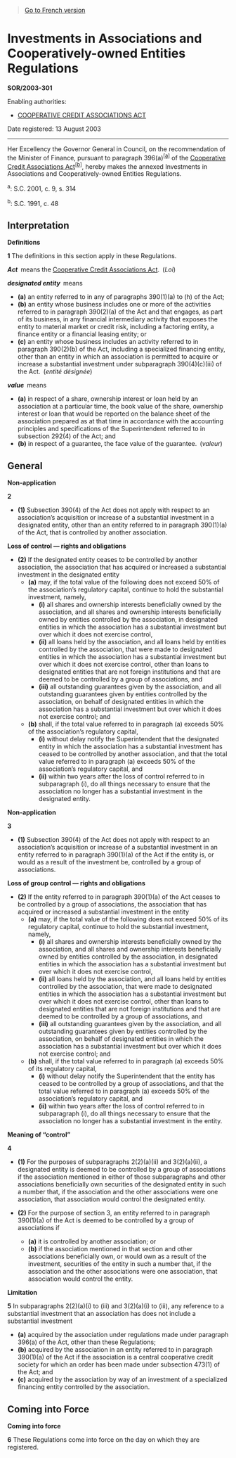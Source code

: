 > [Go to French version](/fr/Règlements/Décrets,%20ordonnances%20et%20règlements%20statutaires/2003/301.md)

# Investments in Associations and Cooperatively-owned Entities Regulations

**SOR/2003-301**

Enabling authorities: 
- [COOPERATIVE CREDIT ASSOCIATIONS ACT](/en/Acts/Statutes%20of%20Canada/1991/c.%2048.md)

Date registered: 13 August 2003

----------

Her Excellency the Governor General in Council, on the recommendation of the Minister of Finance, pursuant to paragraph 396(a)<sup><a href='#footnotea_e'>[a]</a></sup> of the [Cooperative Credit Associations Act](/en/Acts/Statutes%20of%20Canada/1991/c.%2048.md)<sup><a href='#footnoteb_e'>[b]</a></sup>, hereby makes the annexed Investments in Associations and Cooperatively-owned Entities Regulations.

<a name='footnotea_e'><sup>a</sup></a>: S.C. 2001, c. 9, s. 314<br />

<a name='footnoteb_e'><sup>b</sup></a>: S.C. 1991, c. 48<br />




## Interpretation



**Definitions**

**1** The definitions in this section apply in these Regulations.

***Act*** means the [Cooperative Credit Associations Act](/en/Acts/Statutes%20of%20Canada/1991/c.%2048.md). (*Loi*)

***designated entity*** means
- **(a)** an entity referred to in any of paragraphs 390(1)(a) to (h) of the Act;
- **(b)** an entity whose business includes one or more of the activities referred to in paragraph 390(2)(a) of the Act and that engages, as part of its business, in any financial intermediary activity that exposes the entity to material market or credit risk, including a factoring entity, a finance entity or a financial leasing entity; or
- **(c)** an entity whose business includes an activity referred to in paragraph 390(2)(b) of the Act, including a specialized financing entity, other than an entity in which an association is permitted to acquire or increase a substantial investment under subparagraph 390(4)(c)(iii) of the Act. (*entité désignée*)

***value*** means
- **(a)** in respect of a share, ownership interest or loan held by an association at a particular time, the book value of the share, ownership interest or loan that would be reported on the balance sheet of the association prepared as at that time in accordance with the accounting principles and specifications of the Superintendent referred to in subsection 292(4) of the Act; and
- **(b)** in respect of a guarantee, the face value of the guarantee. (*valeur*)




## General



**Non-application**

**2** 

- **(1)** Subsection 390(4) of the Act does not apply with respect to an association’s acquisition or increase of a substantial investment in a designated entity, other than an entity referred to in paragraph 390(1)(a) of the Act, that is controlled by another association.

**Loss of control — rights and obligations**

- **(2)** If the designated entity ceases to be controlled by another association, the association that has acquired or increased a substantial investment in the designated entity
	- **(a)** may, if the total value of the following does not exceed 50% of the association’s regulatory capital, continue to hold the substantial investment, namely,
		- **(i)** all shares and ownership interests beneficially owned by the association, and all shares and ownership interests beneficially owned by entities controlled by the association, in designated entities in which the association has a substantial investment but over which it does not exercise control,
		- **(ii)** all loans held by the association, and all loans held by entities controlled by the association, that were made to designated entities in which the association has a substantial investment but over which it does not exercise control, other than loans to designated entities that are not foreign institutions and that are deemed to be controlled by a group of associations, and
		- **(iii)** all outstanding guarantees given by the association, and all outstanding guarantees given by entities controlled by the association, on behalf of designated entities in which the association has a substantial investment but over which it does not exercise control; and
	- **(b)** shall, if the total value referred to in paragraph (a) exceeds 50% of the association’s regulatory capital,
		- **(i)** without delay notify the Superintendent that the designated entity in which the association has a substantial investment has ceased to be controlled by another association, and that the total value referred to in paragraph (a) exceeds 50% of the association’s regulatory capital, and
		- **(ii)** within two years after the loss of control referred to in subparagraph (i), do all things necessary to ensure that the association no longer has a substantial investment in the designated entity.




**Non-application**

**3** 

- **(1)** Subsection 390(4) of the Act does not apply with respect to an association’s acquisition or increase of a substantial investment in an entity referred to in paragraph 390(1)(a) of the Act if the entity is, or would as a result of the investment be, controlled by a group of associations.

**Loss of group control — rights and obligations**

- **(2)** If the entity referred to in paragraph 390(1)(a) of the Act ceases to be controlled by a group of associations, the association that has acquired or increased a substantial investment in the entity
	- **(a)** may, if the total value of the following does not exceed 50% of its regulatory capital, continue to hold the substantial investment, namely,
		- **(i)** all shares and ownership interests beneficially owned by the association, and all shares and ownership interests beneficially owned by entities controlled by the association, in designated entities in which the association has a substantial investment but over which it does not exercise control,
		- **(ii)** all loans held by the association, and all loans held by entities controlled by the association, that were made to designated entities in which the association has a substantial investment but over which it does not exercise control, other than loans to designated entities that are not foreign institutions and that are deemed to be controlled by a group of associations, and
		- **(iii)** all outstanding guarantees given by the association, and all outstanding guarantees given by entities controlled by the association, on behalf of designated entities in which the association has a substantial investment but over which it does not exercise control; and
	- **(b)** shall, if the total value referred to in paragraph (a) exceeds 50% of its regulatory capital,
		- **(i)** without delay notify the Superintendent that the entity has ceased to be controlled by a group of associations, and that the total value referred to in paragraph (a) exceeds 50% of the association’s regulatory capital, and
		- **(ii)** within two years after the loss of control referred to in subparagraph (i), do all things necessary to ensure that the association no longer has a substantial investment in the entity.




**Meaning of “control”**

**4** 

- **(1)** For the purposes of subparagraphs 2(2)(a)(ii) and 3(2)(a)(ii), a designated entity is deemed to be controlled by a group of associations if the association mentioned in either of those subparagraphs and other associations beneficially own securities of the designated entity in such a number that, if the association and the other associations were one association, that association would control the designated entity.

- **(2)** For the purpose of section 3, an entity referred to in paragraph 390(1)(a) of the Act is deemed to be controlled by a group of associations if
	- **(a)** it is controlled by another association; or
	- **(b)** if the association mentioned in that section and other associations beneficially own, or would own as a result of the investment, securities of the entity in such a number that, if the association and the other associations were one association, that association would control the entity.




**Limitation**

**5** In subparagraphs 2(2)(a)(i) to (iii) and 3(2)(a)(i) to (iii), any reference to a substantial investment that an association has does not include a substantial investment
- **(a)** acquired by the association under regulations made under paragraph 396(a) of the Act, other than these Regulations;
- **(b)** acquired by the association in an entity referred to in paragraph 390(1)(a) of the Act if the association is a central cooperative credit society for which an order has been made under subsection 473(1) of the Act; and
- **(c)** acquired by the association by way of an investment of a specialized financing entity controlled by the association.




## Coming into Force



**Coming into force**

**6** These Regulations come into force on the day on which they are registered.


